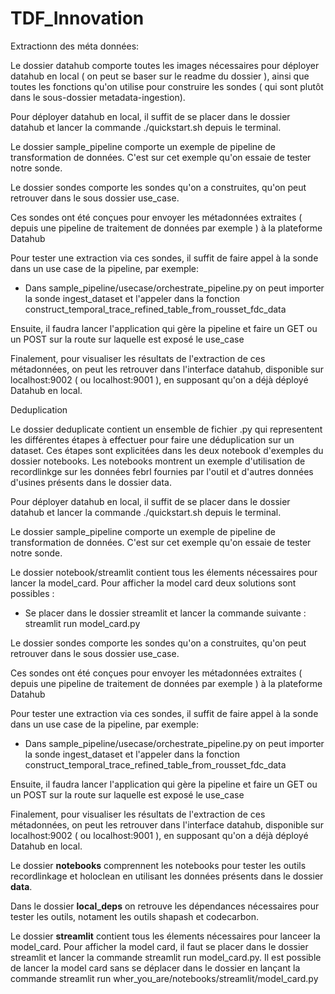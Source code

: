 # TDF_Innovation

Extractionn des méta données:

Le dossier datahub comporte toutes les images nécessaires pour déployer datahub en local ( on peut se baser sur le readme du dossier ), ainsi que toutes les fonctions qu'on utilise pour construire les sondes ( qui sont plutôt dans le sous-dossier metadata-ingestion).

Pour déployer datahub en local, il suffit de se placer dans le dossier datahub et lancer la commande ./quickstart.sh depuis le terminal.

Le dossier sample_pipeline comporte un exemple de pipeline de transformation de données. C'est sur cet exemple qu'on essaie de tester notre sonde.

Le dossier sondes comporte les sondes qu'on a construites, qu'on peut retrouver dans le sous dossier use_case.

Ces sondes ont été conçues pour envoyer les métadonnées extraites ( depuis une pipeline de traitement de données par exemple ) à la plateforme Datahub

Pour tester une extraction via ces sondes, il suffit de faire appel à la sonde dans un use case de la pipeline, par exemple:

* Dans sample_pipeline/usecase/orchestrate_pipeline.py on peut importer la sonde ingest_dataset et l'appeler dans la fonction construct_temporal_trace_refined_table_from_rousset_fdc_data

Ensuite, il faudra lancer l'application qui gère la pipeline et faire un GET ou un POST sur la route sur laquelle est exposé le use_case

Finalement, pour visualiser les résultats de l'extraction de ces métadonnées, on peut les retrouver dans l'interface datahub, disponible sur localhost:9002 ( ou localhost:9001 ), en supposant qu'on a déjà déployé Datahub en local.

Deduplication

Le dossier deduplicate contient un ensemble de fichier .py qui representent les différentes étapes 
à effectuer pour faire une déduplication sur un dataset.
Ces étapes sont explicitées dans les deux notebook d'exemples du dossier 
notebooks. Les notebooks montrent un exemple d'utilisation de recordlinkge sur les données 
febrl fournies par l'outil et d'autres données d'usines présents dans le dossier data.

Pour déployer datahub en local, il suffit de se placer dans le dossier datahub et lancer la commande ./quickstart.sh depuis le terminal.

Le dossier sample_pipeline comporte un exemple de pipeline de transformation de données. C'est sur cet exemple qu'on essaie de tester notre sonde.

Le dossier notebook/streamlit contient tous les élements nécessaires pour 
lancer la model_card. Pour afficher la model card deux solutions sont possibles :
- Se placer dans le dossier streamlit et lancer la commande suivante : streamlit run model_card.py


Le dossier sondes comporte les sondes qu'on a construites, qu'on peut retrouver dans le sous dossier use_case.

Ces sondes ont été conçues pour envoyer les métadonnées extraites ( depuis une pipeline de traitement de données par exemple ) à la plateforme Datahub

Pour tester une extraction via ces sondes, il suffit de faire appel à la sonde dans un use case de la pipeline, par exemple:

* Dans sample_pipeline/usecase/orchestrate_pipeline.py on peut importer la sonde ingest_dataset et l'appeler dans la fonction construct_temporal_trace_refined_table_from_rousset_fdc_data

Ensuite, il faudra lancer l'application qui gère la pipeline et faire un GET ou un POST sur la route sur laquelle est exposé le use_case

Finalement, pour visualiser les résultats de l'extraction de ces métadonnées, on peut les retrouver dans l'interface datahub, disponible sur localhost:9002 ( ou localhost:9001 ), en supposant qu'on a déjà déployé Datahub en local.

Le dossier **notebooks** comprennent les notebooks pour tester les outils recordlinkage
et holoclean en utilisant les données présents dans le dossier **data**.

Dans le dossier **local_deps** on retrouve les dépendances nécessaires pour tester
les outils, notament les outils shapash et codecarbon.

Le dossier **streamlit** contient tous les élements nécessaires pour 
lanceer la model_card. Pour afficher la model card, il faut se placer dans le dossier streamlit
et lancer la commande streamlit run model_card.py. Il est possible de lancer la 
model card sans se déplacer dans le dossier en lançant la commande
streamlit run wher_you_are/notebooks/streamlit/model_card.py 
